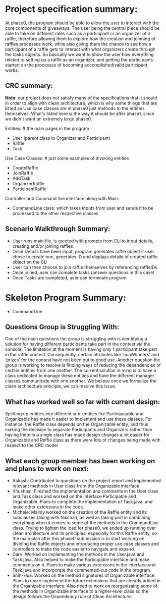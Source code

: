 # Project specification summary:

At phase0, the program should be able to allow the user to interact with the core components of giveaways. The user being the central piece should be able to take on different roles such as a participant or an organizer of a raffle, therefore allowing them to explore how the creation and joinning of raffles processes work, while also giving them the chance to see how a participant of a raffle gets to interact with what organizers create through the tasks objects. So basically we want to show the user how everything related to setting up a raffle as an organizer, and getting the participants started on the processes of becoming accomplished/valid participant, works.


## CRC summary:

**Note**: our project does not satisfy many of the specifications that it should in order to align with clean architecture, which is why some things that are listed as Use case classes are in phase0 just methods to the entities themselves. What's listed here is the way it should be after phase1, since we didn't want an extremely large phase0.

Entities: # the main pages in the program
- User (parent class to Organizer and Participant)
- Raffle
- Task

Use Case Classes: # just some examples of invoking entities
- CreateRaffle
- JoinRaffle
- AddTask
- OrganizerRaffle
- ParticipantRaffle

Controller and Command line interface along with Main:
- CommandLine class: which takes inputs from user and sends it to be processed to the other respective classes.

## Scenario Walkthrough Summary:
- User runs main file, is greeted with prompts from CLI to input details, creating and/or joining raffles
- Once Details have been input, program generates raffle object if user chose to create one, generates ID and displays details of created raffle object on the CLI
- User can then choose to join raffle themselves by referencing raffleIDs
- Once joined, user can complete tasks (answer questions in this case)
- Once Tasks are completed, user can terminate program

# Skeleton Program Summary:
- CommandLine

## Questions Group is Struggling With:
One of the main questions the group is struggling with is identifying a solution for having different participants take part in the contest via the console. The limitation at the moment is having only 1 participant take part in the raffle contest. Consequently, certain attributes like ‘numWinners’ and ‘prizes’ for the contest have not been put to good use. Another question the group is working to resolve is finding ways of reducing the dependencies of certain entities from one another. The current solution in mind is to have a class dedicated to manage these entities and have the different manager classes communicate with one another. We believe once we formalize the clean architecture principle, we can resolve this issue.

## What has worked well so far with current design:
Splitting up entities into different sub-entities like Participatable and Organizable has made it easier to implement and use these classes. For instance, the Raffle class depends on the Organizable entity, and thus making the decision to separate Participants and Organizers rather than having them in a single class has made design changes a lot easier for Organizable and Raffle class as there were lots of changes being made with respect to the CRC model

## What each group member has been working on and plans to work on next:
- Aakash: Contributed to questions on the project report and implemented relevant methods in User class from the Organizable interface.
- Khushaal: Finished the implementation and comments in the User class and Task class and worked on the interface Participable and Organizable. Plans to complete the implementation of Task.java. and make other extensions in the code.
- Michele: Mainly worked on the creation of the Raffle entity and its subclasses (along with Nischal), as well as taking part in combining everything when it comes to some of the methods in the CommandLine class. Trying to lighten the load for phase0, we ended up running over clean architecture and its principles, especially for this Raffle entity, so the main plan after this phase0 submission is to start working on dividing the Raffle objects and introducing proper use case classes and controllers to make the code easier to navigate and expand.
- Garv:  Worked on implementing the methods in the User.java and Task.java. Also helped to make the Participable interface and make comments on it. Plans to make various extensions in the interface and Task.java and incorporate the commented-out code in the program.
- Shih-Hua: Worked on the method signatures of Organizable interface. Plans to make implement the future extensions that are already added in the Organizable interface. Also need to work on reorganizaing some of the methods in Organizable interface to a higher-level class so the design follows the Dependency rule of Clean Architecture. 

